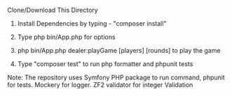 Clone/Download This Directory

1. Install Dependencies by typing - "composer install"

2. Type php bin/App.php for options

3. php bin/App.php dealer:playGame [players] [rounds] to play the game

4. Type "composer test" to run php formatter and phpunit tests


Note: The repository uses Symfony PHP package to run command, phpunit for tests. Mockery for logger. ZF2 validator for integer Validation
